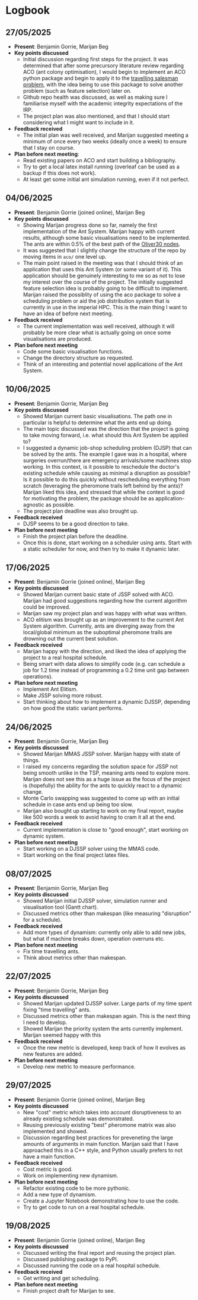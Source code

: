# Logbook

## 27/05/2025
- **Present**: Benjamin Gorrie, Marijan Beg
- **Key points discussed**
    - Initial discussion regarding first steps for the project. It was determined that after some precursory literature review regarding ACO (ant colony optimisation), I would begin to implement an ACO python package and begin to apply it to the [travelling salesman problem](https://en.wikipedia.org/wiki/Travelling_salesman_problem), with the idea being to use this package to solve another problem (such as feature selection) later on.
    - Github repo health was discussed, as well as making sure I familiarise myself with the academic integrity expectations of the IRP.
    - The project plan was also mentioned, and that I should start considering what I might want to include in it.
- **Feedback received**
    - The initial plan was well received, and Marijan suggested meeting a minimum of once every two weeks (ideally once a week) to ensure that I stay on course.
- **Plan before next meeting**:
    - Read existing papers on ACO and start building a bibliography.
    - Try to get a local latex install running (overleaf can be used as a backup if this does not work).
    - At least get some initial ant simulation running, even if it not perfect.

## 04/06/2025
- **Present**: Benjamin Gorrie (joined online), Marijan Beg
- **Key points discussed**
    - Showing Marijan progress done so far, namely the first implementation of the Ant System. Marijan happy with current results, although some basic visualisations need to be implemented. The ants are within 0.5% of the best path of the [Oliver30 nodes](https://stevedower.id.au/research/oliver-30).
    - It was suggested that I slightly change the structure of the repo by moving items in `aco/` one level up. 
    - The main point raised in the meeting was that I should think of an application that uses this Ant System (or some variant of it). This application should be genuinely interesting to me so as not to lose my interest over the course of the project. The initially suggested feature selection idea is probably going to be difficult to implement. Marijan raised the possiblity of using the aco package to solve a scheduling problem or aid the job distribution system that is currently in use in the imperial HPC. This is the main thing I want to have an idea of before next meeting.
- **Feedback received**
    - The current implementation was well received, although it will probably be more clear what is actually going on once some visualisations are produced.
- **Plan before next meeting**
    - Code some basic visualisation functions.
    - Change the directory structure as requested.
    - Think of an interesting and potential novel applications of the Ant System.

## 10/06/2025
- **Present**: Benjamin Gorrie, Marijan Beg
- **Key points discussed**
    - Showed Marijan current basic visualisations. The path one in particular is helpful to determine what the ants end up doing.
    - The main topic discussed was the direction that the project is going to take moving forward, i.e. what should this Ant System be applied to?
    - I suggested a dynamic job-shop scheduling problem (DJSP) that can be solved by the ants. The example I gave was in a hospital, where surgeries overrun/there are emergency arrivals/some machines stop working. In this context, is it possible to reschedule the doctor's existing schedule while causing as minimal a disruption as possible? Is it possible to do this quickly without rescheduling everything from scratch (leveraging the pheromone trails left behind by the ants)? Marijan liked this idea, and stressed that while the context is good for motivating the problem, the package should be as application-agnostic as possible.
    - The project plan deadline was also brought up.
- **Feedback received**
    - DJSP seems to be a good direction to take.
- **Plan before next meeting**
    - Finish the project plan before the deadline.
    - Once this is done, start working on a scheduler using ants. Start with a static scheduler for now, and then try to make it dynamic later.

## 17/06/2025
- **Present**: Benjamin Gorrie (joined online), Marijan Beg
- **Key points discussed**
    - Showed Marijan current basic state of JSSP solved with ACO. Marijan had good suggestions regarding how the current algorithm could be improved.
    - Marijan saw my project plan and was happy with what was written. 
    - ACO elitism was brought up as an improvement to the current Ant System algorithm. Currently, ants are diverging away from the local/global minimum as the suboptimal pheromone trails are drowning out the current best solution.
- **Feedback received**
    - Marijan happy with the direction, and liked the idea of applying the project to a real hospital schedule.
    - Being smart with data allows to simplify code (e.g. can schedule a job for 1.2 time instead of programming a 0.2 time unit gap between operations).
- **Plan before next meeting**
    - Implement Ant Elitism.
    - Make JSSP solving more robust.
    - Start thinking about how to implement a dynamic DJSSP, depending on how good the static variant performs.

## 24/06/2025
- **Present**: Benjamin Gorrie, Marijan Beg
- **Key points discussed**
    - Showed Marijan MMAS JSSP solver. Marijan happy with state of things.
    - I raised my concerns regarding the solution space for JSSP not being smooth unlike in the TSP, meaning ants need to explore more. Marijan does not see this as a huge issue as the focus of the project is (hopefully) the ability for the ants to quickly react to a dynamic change.
    - Monte Carlo swapping was suggested to come up with an initial schedule in case ants end up being too slow.
    - Marijan also bought up starting to work on my final report, maybe like 500 words a week to avoid having to cram it all at the end.
- **Feedback received**
    - Current implementation is close to "good enough", start working on dynamic system.
- **Plan before next meeting**
    - Start working on a DJSSP solver using the MMAS code.
    - Start working on the final project latex files.

## 08/07/2025
- **Present**: Benjamin Gorrie, Marijan Beg
- **Key points discussed**
    - Showed Marijan initial DJSSP solver, simulation runner and visualisation tool (Gantt chart).
    - Discussed metrics other than makespan (like measuring "disruption" for a schedule).
- **Feedback received**
    - Add more types of dynamism: currently only able to add new jobs, but what if machine breaks down, operation overruns etc.
- **Plan before next meeting**
    - Fix time travelling ants.
    - Think about metrics other than makespan.

## 22/07/2025
- **Present**: Benjamin Gorrie, Marijan Beg
- **Key points discussed**
    - Showed Marijan updated DJSSP solver. Large parts of my time spent fixing "time travelling" ants.
    - Discussed metrics other than makespan again. This is the next thing I need to develop.
    - Showed Marijan the priority system the ants currently implement. Marijan seemed happy with this
- **Feedback received**
    - Once the new metric is developed, keep track of how it evolves as new features are added.
- **Plan before next meeting**
    - Develop new metric to measure performance.

## 29/07/2025
- **Present**: Benjamin Gorrie (joined online), Marijan Beg
- **Key points discussed**
    - New "cost" metric which takes into account disruptiveness to an already existing schedule was demonstrated.
    - Reusing previously existing "best" pheromone matrix was also implemented and showed.
    - Discussion regarding best practices for preveneting the large amounts of arguments in main function. Marijan said that I have approached this in a C++ style, and Python usually prefers to not have a main function.
- **Feedback received**
    - Cost metric is good.
    - Work on implementing new dynamism.
- **Plan before next meeting**
    - Refactor existing code to be more pythonic.
    - Add a new type of dynamism.
    - Create a Jupyter Notebook demonstrating how to use the code.
    - Try to get code to run on a real hospital schedule.

## 19/08/2025
- **Present**: Benjamin Gorrie (joined online), Marijan Beg
- **Key points discussed**
    - Discussed writing the final report and reusing the project plan.
    - Discussed publishing package to PyPI.
    - Discussed running the code on a real hospital schedule.
- **Feedback received**
    - Get writing and get scheduling.
- **Plan before next meeting**
    - Finish project draft for Marijan to see.
